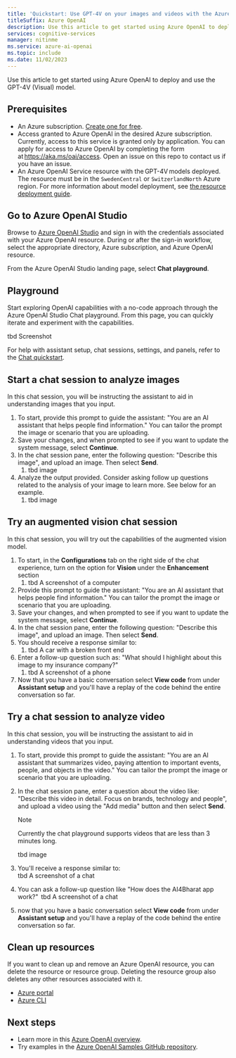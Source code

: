 ```yaml
---
title: 'Quickstart: Use GPT-4V on your images and videos with the Azure Open AI Service'
titleSuffix: Azure OpenAI
description: Use this article to get started using Azure OpenAI to deploy and use the GPT-4V (Visual) model.  
services: cognitive-services
manager: nitinme
ms.service: azure-ai-openai
ms.topic: include
ms.date: 11/02/2023
---
```


Use this article to get started using Azure OpenAI to deploy and use the GPT-4V (Visual) model. 

## Prerequisites

- An Azure subscription. <a href="https://azure.microsoft.com/free/ai-services" target="_blank">Create one for free</a>.
- Access granted to Azure OpenAI in the desired Azure subscription. Currently, access to this service is granted only by application. You can apply for access to Azure OpenAI by completing the form at https://aka.ms/oai/access. Open an issue on this repo to contact us if you have an issue. 
- An Azure OpenAI Service resource with the GPT-4V models deployed. The resource must be in the `SwedenCentral` or  `SwitzerlandNorth` Azure region. For more information about model deployment, see [the resource deployment guide](/azure/ai-services/openai/how-to/create-resource).  

## Go to Azure OpenAI Studio

Browse to [Azure OpenAI Studio](https://oai.azure.com/) and sign in with the credentials associated with your Azure OpenAI resource. During or after the sign-in workflow, select the appropriate directory, Azure subscription, and Azure OpenAI resource.

From the Azure OpenAI Studio landing page, select **Chat playground**.

## Playground

Start exploring OpenAI capabilities with a no-code approach through the Azure OpenAI Studio Chat playground. From this page, you can quickly iterate and experiment with the capabilities. 

tbd Screenshot


For help with assistant setup, chat sessions, settings, and panels, refer to the [Chat quickstart](/azure/ai-services/openai/chatgpt-quickstart?tabs=command-line&pivots=programming-language-studio). 

 
## Start a chat session to analyze images 

In this chat session, you will be instructing the assistant to aid in understanding images that you input. 
1. To start, provide this prompt to guide the assistant: "You are an AI assistant that helps people find information." You can tailor the prompt the image or scenario that you are uploading. 
1. Save your changes, and when prompted to see if you want to update the system message, select **Continue**. 
1. In the chat session pane, enter the following question: "Describe this image", and upload an image. Then select **Send**. 
    1. tbd image
1. Analyze the output provided. Consider asking follow up questions related to the analysis of your image to learn more. See below for an example. 
    1. tbd image 

## Try an augmented vision chat session

In this chat session, you will try out the capabilities of the augmented vision model.  
1. To start, in the **Configurations** tab on the right side of the chat experience, turn on the option for **Vision** under the **Enhancement** section 
    1. tbd A screenshot of a computer
1. Provide this prompt to guide the assistant: "You are an AI assistant that helps people find information." You can tailor the prompt the image or scenario that you are uploading. 
1. Save your changes, and when prompted to see if you want to update the system message, select **Continue**. 
1. In the chat session pane, enter the following question: "Describe this image", and upload an image. Then select **Send**.  
1. You should receive a response similar to: 
    1. tbd A car with a broken front end
1. Enter a follow-up question such as: "What should I highlight about this image to my insurance company?" 
    1.  tbd A screenshot of a phone
1. Now that you have a basic conversation select **View code** from under **Assistant setup** and you'll have a replay of the code behind the entire conversation so far. 

## Try a chat session to analyze video

In this chat session, you will be instructing the assistant to aid in understanding videos that you input. 
1. To start, provide this prompt to guide the assistant: "You are an AI assistant that summarizes video, paying attention to important events, people, and objects in the video." You can tailor the prompt the image or scenario that you are uploading. 
1. In the chat session pane, enter a question about the video like: "Describe this video in detail. Focus on brands, technology and people", and upload a video using the "Add media" button and then select **Send**. 

    > [!NOTE]
    > Currently the chat playground supports videos that are less than 3 minutes long.

    tbd image

1. You'll receive a response similar to:  
    tbd A screenshot of a chat
1. You can ask a follow-up question like "How does the AI4Bharat app work?"  
    tbd A screenshot of a chat
1. now that you have a basic conversation select **View code** from under **Assistant setup** and you'll have a replay of the code behind the entire conversation so far. 

## Clean up resources

If you want to clean up and remove an Azure OpenAI resource, you can delete the resource or resource group. Deleting the resource group also deletes any other resources associated with it.

- [Azure portal](../../multi-service-resource.md?pivots=azportal#clean-up-resources)
- [Azure CLI](../../multi-service-resource.md?pivots=azcli#clean-up-resources)

## Next steps

* Learn more in this [Azure OpenAI overview](../overview.md).
* Try examples in the [Azure OpenAI Samples GitHub repository](https://github.com/Azure/openai-samples).
